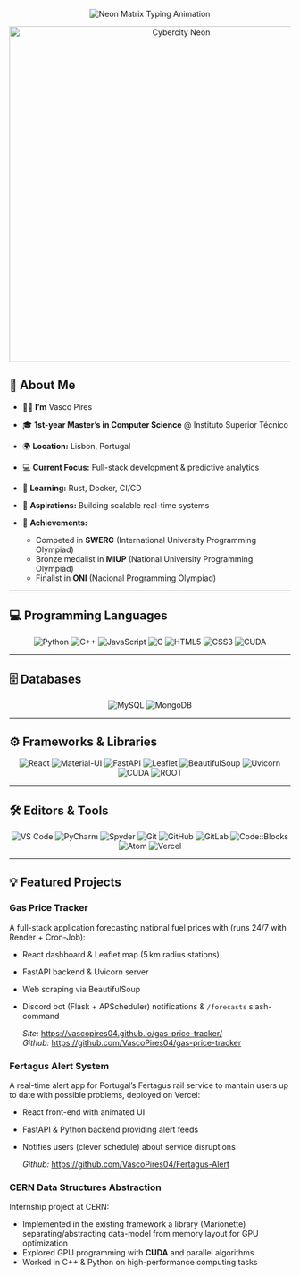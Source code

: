 <!-- Neon Matrix Header -->

<p align="center">
  <img
    src="https://readme-typing-svg.herokuapp.com?font=Major+Mono+Display&size=32&pause=200&color=00FFCC&center=true&width=600&lines=⚡+Diving+Into+The+Neon+Matrix"
    alt="Neon Matrix Typing Animation"
  />
</p>

<p align="center">
  <img src="https://media3.giphy.com/media/ZXvHZVtX07WlC/giphy.gif" alt="Cybercity Neon" width="600" />
</p>

## 📝 About Me

* 👨‍🎓 **I’m** Vasco Pires
* 🎓 **1st-year Master’s in Computer Science** @ Instituto Superior Técnico
* 🌍 **Location:** Lisbon, Portugal
* 💻 **Current Focus:** Full-stack development & predictive analytics
* 🌱 **Learning:** Rust, Docker, CI/CD
* 🚀 **Aspirations:** Building scalable real-time systems
* 🏅 **Achievements:**

  * Competed in **SWERC** (International University Programming Olympiad)
  * Bronze medalist in **MIUP** (National University Programming Olympiad)
  * Finalist in **ONI** (Nacional Programming Olympiad)


---

## 💻 Programming Languages

<p align="center">
  <img alt="Python" src="https://img.shields.io/badge/Python-3776AB?logo=python&logoColor=white&style=for-the-badge" />
  <img alt="C++" src="https://img.shields.io/badge/C%2B%2B-00599C?logo=c%2B%2B&logoColor=white&style=for-the-badge" />
  <img alt="JavaScript" src="https://img.shields.io/badge/JavaScript-F7DF1E?logo=javascript&logoColor=black&style=for-the-badge" />
  <img alt="C" src="https://img.shields.io/badge/C-000000?logo=c&logoColor=white&style=for-the-badge" />
  <img alt="HTML5" src="https://img.shields.io/badge/HTML5-E34F26?logo=html5&logoColor=white&style=for-the-badge" />
  <img alt="CSS3" src="https://img.shields.io/badge/CSS3-1572B6?logo=css3&logoColor=white&style=for-the-badge" />
  <img alt="CUDA" src="https://img.shields.io/badge/CUDA-76B900?logo=nvidia&logoColor=white&style=for-the-badge" />
</p>

---

## 🗄️ Databases

<p align="center">
  <img alt="MySQL" src="https://img.shields.io/badge/MySQL-4479A1?logo=mysql&logoColor=white&style=for-the-badge" />
  <img alt="MongoDB" src="https://img.shields.io/badge/MongoDB-47A248?logo=mongodb&logoColor=white&style=for-the-badge" />
</p>

---

## ⚙️ Frameworks & Libraries

<p align="center">
  <img alt="React" src="https://img.shields.io/badge/React-20232A?logo=react&logoColor=61DAFB&style=for-the-badge" />
  <img alt="Material-UI" src="https://img.shields.io/badge/Material--UI-007FFF?logo=mui&logoColor=white&style=for-the-badge" />
  <img alt="FastAPI" src="https://img.shields.io/badge/FastAPI-00CCD1?logo=fastapi&logoColor=white&style=for-the-badge" />
  <img alt="Leaflet" src="https://img.shields.io/badge/Leaflet-199900?logo=leaflet&logoColor=white&style=for-the-badge" />
  <img alt="BeautifulSoup" src="https://img.shields.io/badge/BeautifulSoup-2580FF?logo=beautifulsoup&logoColor=white&style=for-the-badge" />
  <img alt="Uvicorn" src="https://img.shields.io/badge/Uvicorn-319795?logo=python&logoColor=white&style=for-the-badge" />
  <img alt="CUDA" src="https://img.shields.io/badge/CUDA-76B900?logo=nvidia&logoColor=white&style=for-the-badge" />
  <img alt="ROOT" src="https://img.shields.io/badge/ROOT-333333?logo=root&logoColor=white&style=for-the-badge" />
</p>

---

## 🛠️ Editors & Tools

<p align="center">
  <img alt="VS Code" src="https://img.shields.io/badge/VS%20Code-007ACC?logo=visual-studio-code&logoColor=white&style=for-the-badge" />
  <img alt="PyCharm" src="https://img.shields.io/badge/PyCharm-000000?logo=pycharm&logoColor=white&style=for-the-badge" />
  <img alt="Spyder" src="https://img.shields.io/badge/Spyder-2C2255?logo=spyderide&logoColor=white&style=for-the-badge" />
  <img alt="Git" src="https://img.shields.io/badge/Git-F05032?logo=git&logoColor=white&style=for-the-badge" />
  <img alt="GitHub" src="https://img.shields.io/badge/GitHub-181717?logo=github&logoColor=white&style=for-the-badge" />
  <img alt="GitLab" src="https://img.shields.io/badge/GitLab-FCA121?logo=gitlab&logoColor=white&style=for-the-badge" />
  <img alt="Code::Blocks" src="https://img.shields.io/badge/Code::Blocks-0055A4?logo=codeblocks&logoColor=white&style=for-the-badge" />
  <img alt="Atom" src="https://img.shields.io/badge/Atom-66595C?logo=atom&logoColor=white&style=for-the-badge" />
  <img alt="Vercel" src="https://img.shields.io/badge/Vercel-000000?logo=vercel&logoColor=white&style=for-the-badge" />
</p>

---


## 💡 Featured Projects

### Gas Price Tracker

A full-stack application forecasting national fuel prices with (runs 24/7 with Render + Cron-Job):

* React dashboard & Leaflet map (5 km radius stations)
* FastAPI backend & Uvicorn server
* Web scraping via BeautifulSoup
* Discord bot (Flask + APScheduler) notifications & `/forecasts` slash-command
  
  *Site:* <https://vascopires04.github.io/gas-price-tracker/>  
  *Github:* <https://github.com/VascoPires04/gas-price-tracker>

### Fertagus Alert System

A real-time alert app for Portugal’s Fertagus rail service to mantain users up to date with possible problems, deployed on Vercel:

* React front-end with animated UI
* FastAPI & Python backend providing alert feeds
* Notifies users (clever schedule) about service disruptions

  *Github:* <https://github.com/VascoPires04/Fertagus-Alert>

### CERN Data Structures Abstraction

Internship project at CERN:

* Implemented in the existing framework a library (Marionette) separating/abstracting data-model from memory layout for GPU optimization
* Explored GPU programming with **CUDA** and parallel algorithms
* Worked in C++ & Python on high-performance computing tasks
